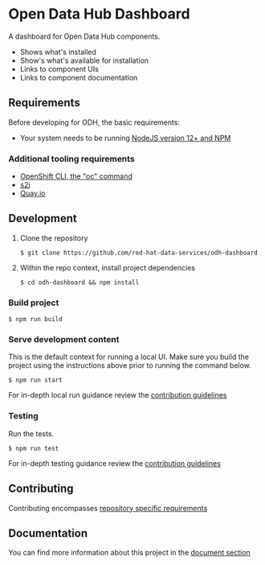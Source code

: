 # Open Data Hub Dashboard

A dashboard for Open Data Hub components.

- Shows what's installed
- Show's what's available for installation
- Links to component UIs
- Links to component documentation

## Requirements
Before developing for ODH, the basic requirements:
* Your system needs to be running [NodeJS version 12+ and NPM](https://nodejs.org/)
  
### Additional tooling requirements
* [OpenShift CLI, the "oc" command](https://docs.openshift.com/enterprise/3.2/cli_reference/get_started_cli.html#installing-the-cli)
* [s2i](https://github.com/openshift/source-to-image)
* [Quay.io](https://quay.io/)

## Development
   1. Clone the repository
      ```
      $ git clone https://github.com/red-hat-data-services/odh-dashboard
      ```

   1. Within the repo context, install project dependencies
      ```
      $ cd odh-dashboard && npm install
      ```


### Build project
  ```
  $ npm run build
  ```
  
### Serve development content
This is the default context for running a local UI.  Make sure you build the project using the instructions above prior to running the command below.

  ```
  $ npm run start
  ```

For in-depth local run guidance review the [contribution guidelines](./docs/CONTRIBUTING.md#Serving%20Content)


### Testing
Run the tests.

  ```
  $ npm run test
  ```

For in-depth testing guidance review the [contribution guidelines](./docs/CONTRIBUTING.md#Testing)

## Contributing
Contributing encompasses [repository specific requirements](./docs/CONTRIBUTING.md)

## Documentation

You can find more information about this project in the [document section](./docs/README.md)
